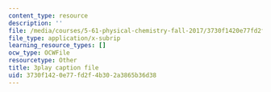 ```yaml
---
content_type: resource
description: ''
file: /media/courses/5-61-physical-chemistry-fall-2017/3730f1420e77fd2f4b302a3865b36d38_gkRRlmes_jE.srt
file_type: application/x-subrip
learning_resource_types: []
ocw_type: OCWFile
resourcetype: Other
title: 3play caption file
uid: 3730f142-0e77-fd2f-4b30-2a3865b36d38
---
```

